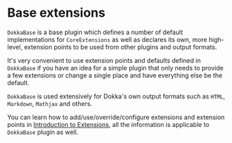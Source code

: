 # Base extensions

`DokkaBase` is a base plugin which defines a number of default implementations for `CoreExtensions` as well as declares
its own, more high-level, extension points to be used from other plugins and output formats.

It's very convenient to use extension points and defaults defined in `DokkaBase` if you have an idea for a simple
plugin that only needs to provide a few extensions or change a single place and have everything else be the default.

`DokkaBase` is used extensively for Dokka's own output formats such as `HTML`, `Markdown`, `Mathjax` and others.

You can learn how to add/use/override/configure extensions and extension points in
[Introduction to Extensions](introduction.md), all the information is applicable to `DokkaBase` plugin as well.
